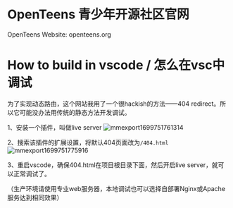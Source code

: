 # OpenTeens 青少年开源社区官网
OpenTeens Website: openteens.org

# How to build in vscode / 怎么在vsc中调试

为了实现动态路由，这个网站我用了一个很hackish的方法——404 redirect。所以它可能没办法用传统的静态方法开发调试。


1、安装一个插件，叫做live server
![mmexport1699751761314](https://github.com/OpenTeensCore/openteenscore.github.io/assets/88757735/252f562b-1736-4747-a1a6-bdbf7cff01ad)


2、搜索该插件的扩展设置，将默认404页面改为`/404.html`
![mmexport1699751775916](https://github.com/OpenTeensCore/openteenscore.github.io/assets/88757735/ba9e5f0b-7f44-44ac-8714-8fcdc4d012ec)


3、重启vscode，确保404.html在项目根目录下面，然后开启live server，就可以正常调试了。


（生产环境请使用专业web服务器，本地调试也可以选择自部署Nginx或Apache服务达到相同效果）

